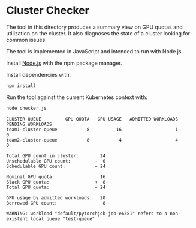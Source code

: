# Cluster Checker

The tool in this directory produces a summary view on GPU quotas and utilization
on the cluster. It also diagnoses the state of a cluster looking for common
issues.

The tool is implemented in JavaScript and intended to run with Node.js.

Install [Node.js](https://nodejs.org/) with the npm package manager.

Install dependencies with:
```sh
npm install
```

Run the tool against the current Kubernetes context with:
```sh
node checker.js
```
```
CLUSTER QUEUE         GPU QUOTA   GPU USAGE   ADMITTED WORKLOADS   PENDING WORKLOADS
team1-cluster-queue           8          16                    1                   0
team2-cluster-queue           8           4                    4                   0

Total GPU count in cluster:        24
Unschedulable GPU count:         -  0
Schedulable GPU count:           = 24

Nominal GPU quota:                 16
Slack GPU quota:                 +  8
Total GPU quota:                 = 24

GPU usage by admitted workloads:   20
Borrowed GPU count:                 8

WARNING: workload "default/pytorchjob-job-e6381" refers to a non-existent local queue "test-queue"
```